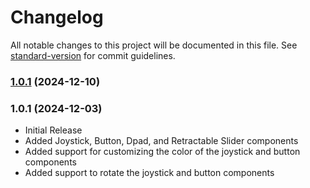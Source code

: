 # Changelog

All notable changes to this project will be documented in this file. See [standard-version](https://github.com/conventional-changelog/standard-version) for commit guidelines.

### [1.0.1](https://github.com/CypherpunkSamurai/on-screen-controllers/compare/v1.0.0...v1.0.1) (2024-12-10)

### 1.0.1 (2024-12-03)

- Initial Release
- Added Joystick, Button, Dpad, and Retractable Slider components
- Added support for customizing the color of the joystick and button components
- Added support to rotate the joystick and button components
